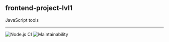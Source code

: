## frontend-project-lvl1

JavaScript tools

---
![Node.js CI](https://github.com/alex-ismailov/frontend-project-lvl1/workflows/Node.js%20CI/badge.svg)
![Maintainability](https://api.codeclimate.com/v1/badges/22e19349e341eddcdc3e/maintainability)
